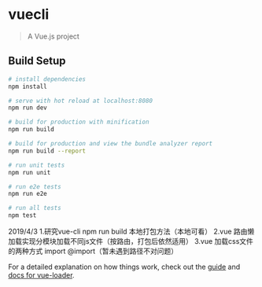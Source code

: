 # vuecli

> A Vue.js project

## Build Setup

``` bash
# install dependencies
npm install

# serve with hot reload at localhost:8080
npm run dev

# build for production with minification
npm run build

# build for production and view the bundle analyzer report
npm run build --report

# run unit tests
npm run unit

# run e2e tests
npm run e2e

# run all tests
npm test
```

2019/4/3 
1.研究vue-cli npm run build 本地打包方法（本地可看）
2.vue 路由懒加载实现分模块加载不同js文件（按路由，打包后依然适用）
3.vue 加载css文件的两种方式 import @import（暂未遇到路径不对问题）

For a detailed explanation on how things work, check out the [guide](http://vuejs-templates.github.io/webpack/) and [docs for vue-loader](http://vuejs.github.io/vue-loader).
